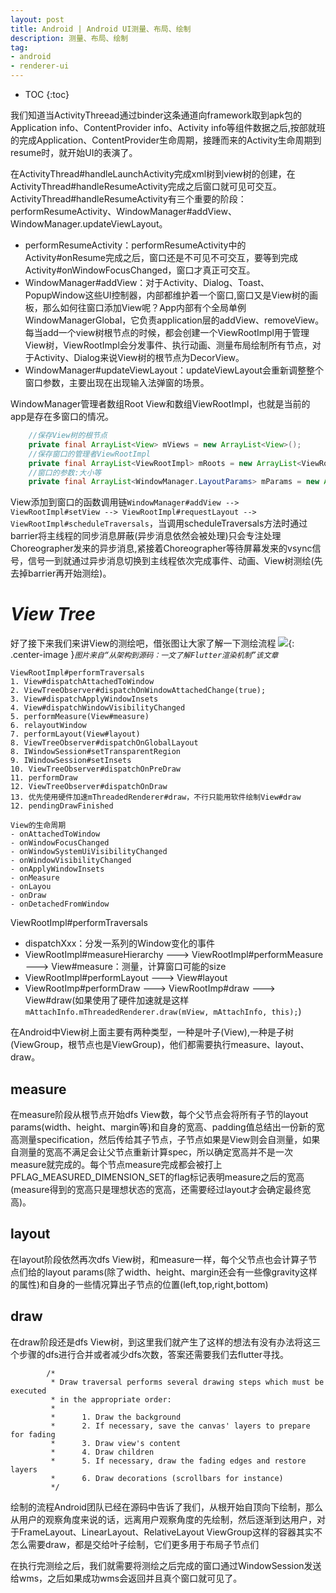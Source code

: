 ```yaml
---
layout: post
title: Android | Android UI测量、布局、绘制
description: 测量、布局、绘制
tag:
- android
- renderer-ui
---
```

* TOC
{:toc}

我们知道当ActivityThreead通过binder这条通道向framework取到apk包的Application info、ContentProvider info、Activity info等组件数据之后,按部就班的完成Application、ContentProvider生命周期，接踵而来的Activity生命周期到resume时，就开始UI的表演了。

在ActivityThread#handleLaunchActivity完成xml树到view树的创建，在ActivityThread#handleResumeActivity完成之后窗口就可见可交互。ActivityThread#handleResumeActivity有三个重要的阶段：performResumeActivity、WindowManager#addView、WindowManager.updateViewLayout。

- performResumeActivity：performResumeActivity中的Activity#onResume完成之后，窗口还是不可见不可交互，要等到完成Activity#onWindowFocusChanged，窗口才真正可交互。
- WindowManager#addView：对于Activity、Dialog、Toast、PopupWindow这些UI控制器，内部都维护着一个窗口,窗口又是View树的画板，那么如何往窗口添加View呢？App内部有个全局单例WindowManagerGlobal，它负责application层的addView、removeView。每当add一个view树根节点的时候，都会创建一个ViewRootImpl用于管理View树，ViewRootImpl会分发事件、执行动画、测量布局绘制所有节点，对于Activity、Dialog来说View树的根节点为DecorView。
- WindowManager#updateViewLayout：updateViewLayout会重新调整整个窗口参数，主要出现在出现输入法弹窗的场景。

WindowManager管理者数组Root View和数组ViewRootImpl，也就是当前的app是存在多窗口的情况。
```java
    //保存View树的根节点
    private final ArrayList<View> mViews = new ArrayList<View>();
    //保存窗口的管理者ViewRootImpl
    private final ArrayList<ViewRootImpl> mRoots = new ArrayList<ViewRootImpl>();
    //窗口的参数:大小等
    private final ArrayList<WindowManager.LayoutParams> mParams = new ArrayList<WindowManager.LayoutParams>();
```

View添加到窗口的函数调用链`WindowManager#addView --> ViewRootImpl#setView --> ViewRootImpl#requestLayout --> ViewRootImpl#scheduleTraversals`，当调用scheduleTraversals方法时通过barrier将主线程的同步消息屏蔽(异步消息依然会被处理)只会专注处理Choreographer发来的异步消息,紧接着Choreographer等待屏幕发来的vsync信号，信号一到就通过异步消息切换到主线程依次完成事件、动画、View树测绘(先去掉barrier再开始测绘)。

# *View Tree*
好了接下来我们来讲View的测绘吧，借张图让大家了解一下测绘流程
![]({{site.asseturl}}/android-framework/readering-pipline.png){: .center-image }_`图片来自“从架构到源码：一文了解Flutter渲染机制”该文章`_

```
ViewRootImpl#performTraversals
1. View#dispatchAttachedToWindow
2. ViewTreeObserver#dispatchOnWindowAttachedChange(true);
3. View#dispatchApplyWindowInsets
4. View#dispatchWindowVisibilityChanged
5. performMeasure(View#measure)
6. relayoutWindow
7. performLayout(View#layout)
8. ViewTreeObserver#dispatchOnGlobalLayout
8. IWindowSession#setTransparentRegion
9. IWindowSession#setInsets
10. ViewTreeObserver#dispatchOnPreDraw
11. performDraw  
12. ViewTreeObserver#dispatchOnDraw
13. 优先使用硬件加速mThreadedRenderer#draw，不行只能用软件绘制View#draw
12. pendingDrawFinished

View的生命周期
- onAttachedToWindow
- onWindowFocusChanged
- onWindowSystemUiVisibilityChanged
- onWindowVisibilityChanged
- onApplyWindowInsets
- onMeasure
- onLayou
- onDraw
- onDetachedFromWindow
```

ViewRootImpl#performTraversals
- dispatchXxx：分发一系列的Window变化的事件
- ViewRootImpl#measureHierarchy ---> ViewRootImpl#performMeasure ---> View#measure：测量，计算窗口可能的size
- ViewRootImpl#performLayout ---> View#layout
- ViewRootImp#performDraw ---> ViewRootImp#draw ---> View#draw(如果使用了硬件加速就是这样 `mAttachInfo.mThreadedRenderer.draw(mView, mAttachInfo, this);`)

在Android中View树上面主要有两种类型，一种是叶子(View),一种是子树(ViewGroup，根节点也是ViewGroup)，他们都需要执行measure、layout、draw。

## measure

在measure阶段从根节点开始dfs View数，每个父节点会将所有子节的layout params(width、height、margin等)和自身的宽高、padding值总结出一份新的宽高测量specification，然后传给其子节点，子节点如果是View则会自测量，如果自测量的宽高不满足会让父节点重新计算spec，所以确定宽高并不是一次measure就完成的。每个节点measure完成都会被打上PFLAG_MEASURED_DIMENSION_SET的flag标记表明measure之后的宽高(measure得到的宽高只是理想状态的宽高，还需要经过layout才会确定最终宽高)。

## layout

在layout阶段依然再次dfs View树，和measure一样，每个父节点也会计算子节点们给的layout params(除了width、height、margin还会有一些像gravity这样的属性)和自身的一些情况算出子节点的位置(left,top,right,bottom)

## draw

在draw阶段还是dfs View树，到这里我们就产生了这样的想法有没有办法将这三个步骤的dfs进行合并或者减少dfs次数，答案还需要我们去flutter寻找。
```
        /*
         * Draw traversal performs several drawing steps which must be executed
         * in the appropriate order:
         *
         *      1. Draw the background
         *      2. If necessary, save the canvas' layers to prepare for fading
         *      3. Draw view's content
         *      4. Draw children
         *      5. If necessary, draw the fading edges and restore layers
         *      6. Draw decorations (scrollbars for instance)
         */
```
绘制的流程Android团队已经在源码中告诉了我们，从根开始自顶向下绘制，那么从用户的观察角度来说的话，远离用户观察角度的先绘制，然后逐渐到达用户，对于FrameLayout、LinearLayout、RelativeLayout ViewGroup这样的容器其实不怎么需要draw，都是交给叶子绘制，它们更多用于布局子节点们

在执行完测绘之后，我们就需要将测绘之后完成的窗口通过WindowSession发送给wms，之后如果成功wms会返回并且真个窗口就可见了。



